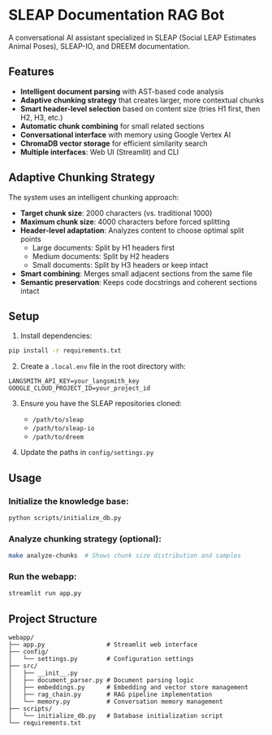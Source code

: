 # SLEAP Documentation RAG Bot

A conversational AI assistant specialized in SLEAP (Social LEAP Estimates Animal Poses), SLEAP-IO, and DREEM documentation.

## Features

- **Intelligent document parsing** with AST-based code analysis
- **Adaptive chunking strategy** that creates larger, more contextual chunks
- **Smart header-level selection** based on content size (tries H1 first, then H2, H3, etc.)
- **Automatic chunk combining** for small related sections
- **Conversational interface** with memory using Google Vertex AI
- **ChromaDB vector storage** for efficient similarity search
- **Multiple interfaces**: Web UI (Streamlit) and CLI

## Adaptive Chunking Strategy

The system uses an intelligent chunking approach:

- **Target chunk size**: 2000 characters (vs. traditional 1000)
- **Maximum chunk size**: 4000 characters before forced splitting
- **Header-level adaptation**: Analyzes content to choose optimal split points
  - Large documents: Split by H1 headers first
  - Medium documents: Split by H2 headers
  - Small documents: Split by H3 headers or keep intact
- **Smart combining**: Merges small adjacent sections from the same file
- **Semantic preservation**: Keeps code docstrings and coherent sections intact

## Setup

1. Install dependencies:
```bash
pip install -r requirements.txt
```

2. Create a `.local.env` file in the root directory with:
```
LANGSMITH_API_KEY=your_langsmith_key
GOOGLE_CLOUD_PROJECT_ID=your_project_id
```

3. Ensure you have the SLEAP repositories cloned:
   - `/path/to/sleap`
   - `/path/to/sleap-io`
   - `/path/to/dreem`

4. Update the paths in `config/settings.py`

## Usage

### Initialize the knowledge base:
```bash
python scripts/initialize_db.py
```

### Analyze chunking strategy (optional):
```bash
make analyze-chunks  # Shows chunk size distribution and samples
```

### Run the webapp:
```bash
streamlit run app.py
```

## Project Structure

```
webapp/
├── app.py                 # Streamlit web interface
├── config/
│   └── settings.py        # Configuration settings
├── src/
│   ├── __init__.py
│   ├── document_parser.py # Document parsing logic
│   ├── embeddings.py      # Embedding and vector store management
│   ├── rag_chain.py       # RAG pipeline implementation
│   └── memory.py          # Conversation memory management
├── scripts/
│   └── initialize_db.py   # Database initialization script
└── requirements.txt
```
